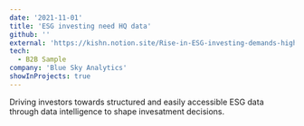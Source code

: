 ```yaml
---
date: '2021-11-01'
title: 'ESG investing need HQ data'
github: ''
external: 'https://kishn.notion.site/Rise-in-ESG-investing-demands-high-quality-structured-data-5cd6f7c7188842a8ae78c21095dd6c8f'
tech:
  - B2B Sample
company: 'Blue Sky Analytics'
showInProjects: true
---
```


Driving investors towards structured and easily accessible ESG data through data intelligence to shape invesatment decisions.
